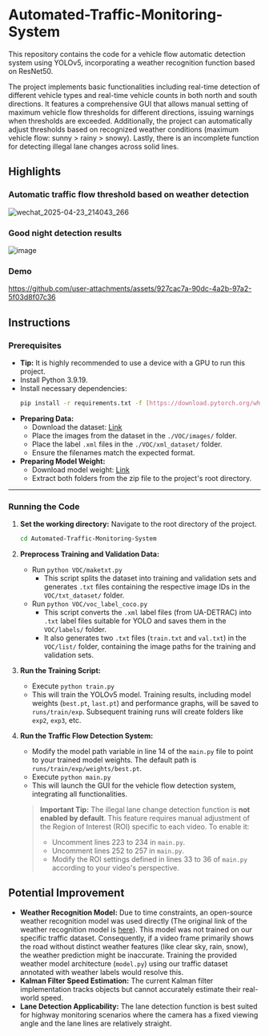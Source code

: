# Automated-Traffic-Monitoring-System
This repository contains the code for a vehicle flow automatic detection system using YOLOv5, incorporating a weather recognition function based on ResNet50.

The project implements basic functionalities including real-time detection of different vehicle types and real-time vehicle counts in both north and south directions. It features a comprehensive GUI that allows manual setting of maximum vehicle flow thresholds for different directions, issuing warnings when thresholds are exceeded. Additionally, the project can automatically adjust thresholds based on recognized weather conditions (maximum vehicle flow: sunny > rainy > snowy). Lastly, there is an incomplete function for detecting illegal lane changes across solid lines.

## Highlights
### Automatic traffic flow threshold based on weather detection
![wechat_2025-04-23_214043_266](https://github.com/user-attachments/assets/e967fc98-02f5-4ad1-9fcb-21f519e0df89)

### Good night detection results
![image](https://github.com/user-attachments/assets/d09ab67b-f49d-4a56-927c-2beaa1bb4167)

### Demo

https://github.com/user-attachments/assets/927cac7a-90dc-4a2b-97a2-5f03d8f07c36



## Instructions

### Prerequisites

* **Tip:** It is highly recommended to use a device with a GPU to run this project.
* Install Python 3.9.19.
* Install necessary dependencies:
    ```bash
    pip install -r requirements.txt -f [https://download.pytorch.org/whl/torch_stable.html](https://download.pytorch.org/whl/torch_stable.html)
    ```
* **Preparing Data:**
    * Download the dataset: [Link](https://drive.google.com/file/d/1qeoyWlAduQxZjBF0_odZEGLL_z2DJIfn/view?usp=drive_link)
    * Place the images from the dataset in the `./VOC/images/` folder.
    * Place the label `.xml` files in the `./VOC/xml_dataset/` folder.
    * Ensure the filenames match the expected format.
* **Preparing Model Weight:**
    * Download model weight: [Link](https://drive.google.com/file/d/1kTxbhnib5hB8NNDqd9b-E1PM-6iecrpP/view?usp=sharing)
    * Extract both folders from the zip file to the project's root directory.   
---

### Running the Code

1.  **Set the working directory:** Navigate to the root directory of the project.
    ```bash
    cd Automated-Traffic-Monitoring-System
    ```
2.  **Preprocess Training and Validation Data:**
    * Run `python VOC/maketxt.py`
        * This script splits the dataset into training and validation sets and generates `.txt` files containing the respective image IDs in the `VOC/txt_dataset/` folder.
    * Run `python VOC/voc_label_coco.py`
        * This script converts the `.xml` label files (from UA-DETRAC) into `.txt` label files suitable for YOLO and saves them in the `VOC/labels/` folder.
        * It also generates two `.txt` files (`train.txt` and `val.txt`) in the `VOC/list/` folder, containing the image paths for the training and validation sets.

3.  **Run the Training Script:**
    * Execute `python train.py`
    * This will train the YOLOv5 model. Training results, including model weights (`best.pt`, `last.pt`) and performance graphs, will be saved to `runs/train/exp`. Subsequent training runs will create folders like `exp2`, `exp3`, etc.

4.  **Run the Traffic Flow Detection System:**
    * Modify the model path variable in line 14 of the `main.py` file to point to your trained model weights. The default path is `runs/train/exp/weights/best.pt`.
    * Execute `python main.py`
    * This will launch the GUI for the vehicle flow detection system, integrating all functionalities.

    > **Important Tip:** The illegal lane change detection function is **not enabled by default**. This feature requires manual adjustment of the Region of Interest (ROI) specific to each video. To enable it:
    > * Uncomment lines 223 to 234 in `main.py`.
    > * Uncomment lines 252 to 257 in `main.py`.
    > * Modify the ROI settings defined in lines 33 to 36 of `main.py` according to your video's perspective.

## Potential Improvement

* **Weather Recognition Model:** Due to time constraints, an open-source weather recognition model was used directly (The original link of the weather recognition model is [here](https://github.com/mengxianglong123/weather-recognition)). This model was not trained on our specific traffic dataset. Consequently, if a video frame primarily shows the road without distinct weather features (like clear sky, rain, snow), the weather prediction might be inaccurate. Training the provided weather model architecture (`model.py`) using our traffic dataset annotated with weather labels would resolve this.
* **Kalman Filter Speed Estimation:** The current Kalman filter implementation tracks objects but cannot accurately estimate their real-world speed.
* **Lane Detection Applicability:** The lane detection function is best suited for highway monitoring scenarios where the camera has a fixed viewing angle and the lane lines are relatively straight.

